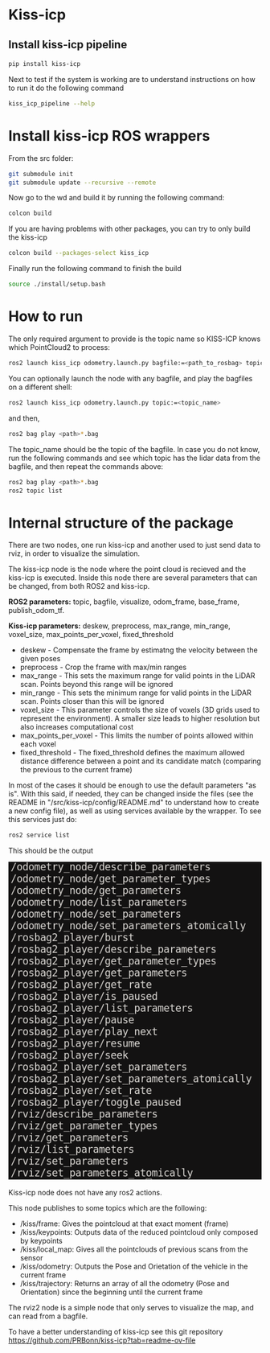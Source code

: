 # Kiss-icp

## Install kiss-icp pipeline


```sh
pip install kiss-icp
```

Next to test if the system is working are to understand instructions on how to run it do the following command

```sh
kiss_icp_pipeline --help
```

# Install kiss-icp ROS wrappers

From the src folder:

```sh
git submodule init
git submodule update --recursive --remote
```

Now go to the wd and build it by running the following command:

```sh
colcon build
```

If you are having problems with other packages, you can try to only build the kiss-icp

```sh
colcon build --packages-select kiss_icp
```

Finally run the following command to finish the build

```sh
source ./install/setup.bash
```

# How to run

The only required argument to provide is the
 topic name so KISS-ICP knows which PointCloud2 to process:

```sh
ros2 launch kiss_icp odometry.launch.py bagfile:=<path_to_rosbag> topic:=<topic_name>
```

You can optionally launch the node with any bagfile, and play the bagfiles on a different shell:
```sh
ros2 launch kiss_icp odometry.launch.py topic:=<topic_name>
```
and then,

```sh
ros2 bag play <path>*.bag
```

The topic_name should be the topic of the bagfile. In case you do not know, run the following commands and see which topic has the lidar data from the bagfile, and then repeat the commands above:

```sh
ros2 bag play <path>*.bag
ros2 topic list
```


# Internal structure of the package

There are two nodes, one run kiss-icp and another used to just send data to rviz, in order to visualize the simulation.

The kiss-icp node is the node where the point cloud is recieved and the kiss-icp is executed. Inside this node there are several parameters that can be changed, from both ROS2 and kiss-icp.

**ROS2 parameters:** topic, bagfile, visualize, odom_frame, base_frame, publish_odom_tf.

**Kiss-icp parameters:** deskew, preprocess, max_range, min_range, voxel_size, max_points_per_voxel, fixed_threshold


* deskew - Compensate the frame by estimatng the velocity between the given poses
* preprocess - Crop the frame with max/min ranges
* max_range - This sets the maximum range for valid points in the LiDAR scan. Points beyond this range will be ignored
* min_range - This sets the minimum range for valid points in the LiDAR scan. Points closer than this will be ignored
* voxel_size - This parameter controls the size of voxels (3D grids used to represent the environment). A smaller size leads to higher resolution but also increases computational cost
* max_points_per_voxel - This limits the number of points allowed within each voxel
* fixed_threshold - The fixed_threshold defines the maximum allowed distance difference between a point and its candidate match (comparing the previous to the current frame)

In most of the cases it should be enough to use the default parameters "as is". With this said, if needed, they can be changed inside the files (see the README in "/src/kiss-icp/config/README.md" to understand how to create a new config file), as well as using services available by the wrapper. To see this services just do:

```sh
ros2 service list
```

This should be the output

![Service list](../assets/kiss_icp/Screenshot%20from%202024-02-09%2009-35-54.png)

Kiss-icp node does not have any ros2 actions.

This node publishes to some topics which are the following:

* /kiss/frame: Gives the pointcloud at that exact moment (frame)
* /kiss/keypoints: Outputs data of the reduced pointcloud only composed by keypoints
* /kiss/local_map: Gives all the pointclouds of previous scans from the sensor
* /kiss/odometry: Outputs the Pose and Orietation of the vehicle in the current frame
* /kiss/trajectory: Returns an array of all the odometry (Pose and Orientation) since the beginning until the current frame

The rviz2 node is a simple node that only serves to visualize the map, and can read from a bagfile.

To have a better understanding of kiss-icp see this git repository https://github.com/PRBonn/kiss-icp?tab=readme-ov-file